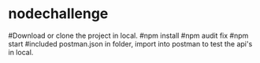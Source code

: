 # nodechallenge

#Download or clone the project in local.
#npm install
#npm audit fix
#npm start
#included postman.json in folder, import into postman to test the api's in local.
